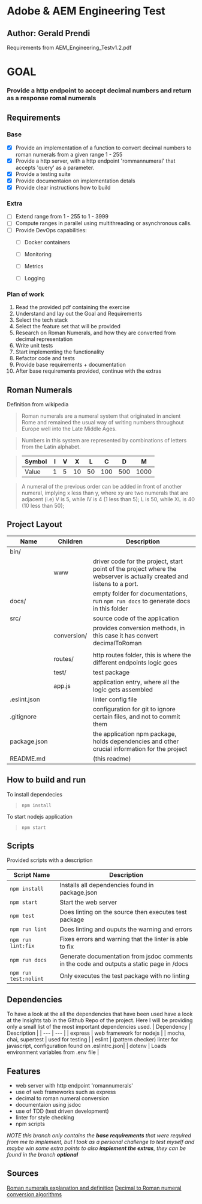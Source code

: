 # Adobe & AEM Engineering Test
## Author: Gerald Prendi

Requirements from AEM_Engineering_Testv1.2.pdf

# GOAL
###  **Provide a http endpoint to accept decimal numbers and return as a response romal numerals**

## Requirements
### Base
- [x] Provide an implementation of a function to convert decimal numbers to roman numerals from a given range 1 - 255
- [x] Provide a http server, with a http endpoint 'rommannumeral' that accepts 'query' as a parameter.
- [x] Provide a testing suite
- [x] Provide documentaion on implementation detals
- [x] Provide clear instructions how to build 

### Extra
- [ ] Extend range from 1 - 255 to 1 - 3999
- [ ] Compute ranges in parallel using multithreading or asynchronous calls.
- [ ] Provide DevOps capabilities:
    - [ ] Docker containers
    - [ ] Monitoring
    - [ ] Metrics
    - [ ] Logging


### Plan of work
1. Read the provided pdf containing the exercise
2. Understand and lay out the Goal and Requirements
3. Select the tech stack
4. Select the feature set that will be provided
5. Research on Roman Numerals, and how they are converted from decimal representation
6. Write unit tests
7. Start implementing the functionality
8. Refactor code and tests
9. Provide base requirements + documentation
10. After base requirements provided, continue with the extras


## Roman Numerals
Definition from wikipedia
> Roman numerals are a numeral system that originated in ancient Rome and remained the usual way of writing numbers throughout Europe well into the Late Middle Ages. 

> Numbers in this system are represented by combinations of letters from the Latin alphabet. 

>| Symbol |  I  |  V  |  X  |  L  |  C  |  D  |  M  |
>| ------ | --- | --- | --- | --- | --- | --- | --- |
>| Value  |  1  |  5  |  10 |  50 | 100 | 500 | 1000|

> A numeral of the previous order can be added in front of another numeral, implying x less than y, where xy are two numerals that are adjacent
> (i.e) V is 5, while IV is 4 (1 less than 5); L is 50, while XL is 40 (10 less than 50);

## Project Layout
| Name | Children | Description |
| --- | --- | --- |
|bin/ |     |     |           
|     | www | driver code for the project, start point of the project where the webserver is actually created and listens to a port. |
|docs/|     |       empty folder for documentations, run `npm run docs` to generate docs in this folder |
|src/ |     |       source code of the application |
|  | conversion/    |       provides conversion methods, in this case it has convert decimalToRoman |
|  |
|  | routes/        |       http routes folder, this is where the different endpoints logic goes |
|  | test/          |       test package |
|  | app.js         |       application entry, where all the logic gets assembled |
| .eslint.json |       |       linter config file | 
| .gitignore   |       |       configuration for git to ignore certain files, and not to commit them |
| package.json |       |       the application npm package, holds dependencies and other crucial information for the project |
|  README.md   |       |       (this readme)   |


## How to build and run

To install dependecies
> `npm install`

To start nodejs application
> `npm start`

## Scripts

Provided scripts with a description

| Script Name | Description |
|    ---      |     ---     |
| `npm install` | Installs all dependencies found in package.json |
| `npm start`   | Start the web server |
| `npm test`    | Does linting on the source then executes test package |
| `npm run lint` | Does linting and ouputs the warning and errors |
| `npm run lint:fix` | Fixes errors and warning that the linter is able to fix |
| `npm run docs` | Generate documentation from jsdoc comments in the code and outputs a static page in /docs |
| `npm run test:nolint` | Only executes the test package with no linting | 

## Dependencies

To have a look at the all the dependencies that have been used have a look at the Insights tab in the Github Repo of the project.
Here I will be providing only a small list of the most important dependencies used.
|  Dependency | Description |
|     ---     |     ---     |
|   express   |  web framework for nodejs |
|   mocha, chai, supertest | used for testing |
|   eslint    | (pattern checker) linter for javascript, configuration found on .eslintrc.json|
| dotenv  | Loads environment variables from .env file |


## Features
- web server with http endpoint 'romannumerals'
- use of web frameworks such as express
- decimal to roman numeral conversion
- documentaion using jsdoc
- use of TDD (test driven development)
- linter for style checking
- npm scripts


*NOTE this branch only contains the **base requirements** that were required from me to implement, but I took as a personal challenge to test myself and maybe win some extra points to also **implement the extras**, they can be found in the branch **optional***

## Sources

[Roman numerals explanation and definition](https://en.wikipedia.org/wiki/Roman_numerals)
[Decimal to Roman numeral conversion algorithms](https://www.geeksforgeeks.org/converting-decimal-number-lying-between-1-to-3999-to-roman-numerals/)
